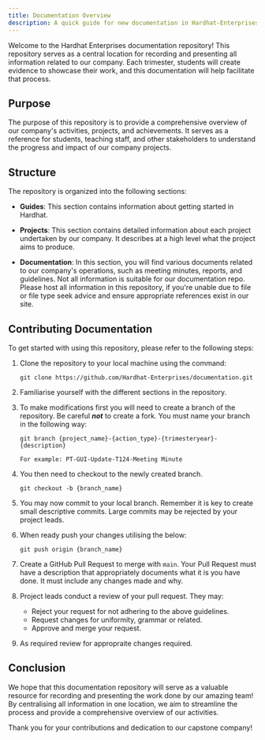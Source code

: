 ```yaml
---
title: Documentation Overview
description: A quick guide for new documentation in Hardhat-Enterprises.
---
```


Welcome to the Hardhat Enterprises documentation repository! This repository serves as a central location for recording and presenting all information related to our company. Each trimester, students will create evidence to showcase their work, and this documentation will help facilitate that process. 

## Purpose

The purpose of this repository is to provide a comprehensive overview of our company's activities, projects, and achievements. It serves as a reference for students, teaching staff, and other stakeholders to understand the progress and impact of our company projects.

## Structure

The repository is organized into the following sections:

- **Guides**: This section contains information about getting started in Hardhat.

- **Projects**: This section contains detailed information about each project undertaken by our company. It describes at a high level what the project aims to produce.

- **Documentation**: In this section, you will find various documents related to our company's operations, such as meeting minutes, reports, and guidelines. Not all information is suitable for our documentation repo. Please host all information in this repository, if you're unable due to file or file type seek advice and ensure appropriate references exist in our site.


## Contributing Documentation

To get started with using this repository, please refer to the following steps:

1. Clone the repository to your local machine using the command:
    ```
    git clone https://github.com/Hardhat-Enterprises/documentation.git
    ```

2. Familiarise yourself with the different sections in the repository. 

3. To make modifications first you will need to create a branch of the repository. Be careful ***not*** to create a fork. You must name your branch in the following way:
    ```
    git branch {project_name}-{action_type}-{trimesteryear}-{description}
    ```
    `For example: PT-GUI-Update-T124-Meeting Minute`

4. You then need to checkout to the newly created branch.
    ```
    git checkout -b {branch_name}
    ```

5. You may now commit to your local branch. Remember it is key to create small descriptive commits. Large commits may be rejected by your project leads.

6. When ready push your changes utilising the below:
    ```
    git push origin {branch_name}
    ```

7. Create a GitHub Pull Request to merge with `main`. Your Pull Request must have a description that appropriately documents what it is you have done. It must include any changes made and why. 

8. Project leads conduct a review of your pull request. They may:
    - Reject your request for not adhering to the above guidelines.
    - Request changes for uniformity, grammar or related.
    - Approve and merge your request.

9. As required review for appropraite changes required.

## Conclusion

We hope that this documentation repository will serve as a valuable resource for recording and presenting the work done by our amazing team! By centralising all information in one location, we aim to streamline the process and provide a comprehensive overview of our activities.

Thank you for your contributions and dedication to our capstone company!
